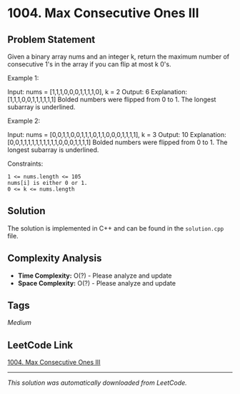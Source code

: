 # 1004. Max Consecutive Ones III

## Problem Statement

Given a binary array nums and an integer k, return the maximum number of consecutive 1&#39;s in the array if you can flip at most k 0&#39;s.

Example 1:

Input: nums = [1,1,1,0,0,0,1,1,1,1,0], k = 2
Output: 6
Explanation: [1,1,1,0,0,1,1,1,1,1,1]
Bolded numbers were flipped from 0 to 1. The longest subarray is underlined.

Example 2:

Input: nums = [0,0,1,1,0,0,1,1,1,0,1,1,0,0,0,1,1,1,1], k = 3
Output: 10
Explanation: [0,0,1,1,1,1,1,1,1,1,1,1,0,0,0,1,1,1,1]
Bolded numbers were flipped from 0 to 1. The longest subarray is underlined.

Constraints:

	1 <= nums.length <= 105
	nums[i] is either 0 or 1.
	0 <= k <= nums.length

## Solution

The solution is implemented in C++ and can be found in the `solution.cpp` file.

## Complexity Analysis

- **Time Complexity:** O(?) - Please analyze and update
- **Space Complexity:** O(?) - Please analyze and update

## Tags

*Medium*

## LeetCode Link

[1004. Max Consecutive Ones III](https://leetcode.com/problems/max-consecutive-ones-iii/)

---

*This solution was automatically downloaded from LeetCode.*
